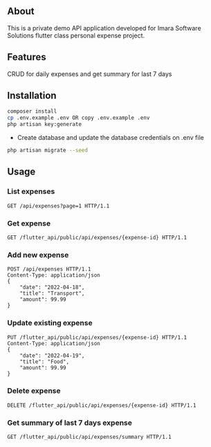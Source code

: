 ## About

This is a private demo API application developed for Imara Software Solutions flutter class personal expense project.

## Features
CRUD for daily expenses and get summary for last 7 days

## Installation

```bash
composer install
cp .env.example .env OR copy .env.example .env
php artisan key:generate
```

- Create database and update the database credentials on .env file

```bash
php artisan migrate --seed
```

## Usage
### List expenses
    GET /api/expenses?page=1 HTTP/1.1

### Get expense
    GET /flutter_api/public/api/expenses/{expense-id} HTTP/1.1

### Add new expense
    POST /api/expenses HTTP/1.1
    Content-Type: application/json
    {
        "date": "2022-04-18",
        "title": "Transport",
        "amount": 99.99
    }

### Update existing expense
    PUT /flutter_api/public/api/expenses/{expense-id} HTTP/1.1
    Content-Type: application/json
    {
        "date": "2022-04-19",
        "title": "Food",
        "amount": 99.99
    }

### Delete expense
    DELETE /flutter_api/public/api/expenses/{expense-id} HTTP/1.1

### Get summary of last 7 days expense
    GET /flutter_api/public/api/expenses/summary HTTP/1.1
